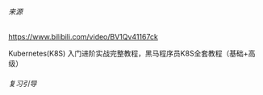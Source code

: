 ###### 来源

https://www.bilibili.com/video/BV1Qv41167ck

Kubernetes(K8S) 入门进阶实战完整教程，黑马程序员K8S全套教程（基础+高级）

###### 复习引导